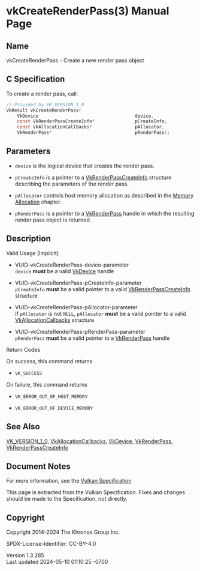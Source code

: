 # vkCreateRenderPass(3) Manual Page

## Name

vkCreateRenderPass - Create a new render pass object



## <a href="#_c_specification" class="anchor"></a>C Specification

To create a render pass, call:

``` c
// Provided by VK_VERSION_1_0
VkResult vkCreateRenderPass(
    VkDevice                                    device,
    const VkRenderPassCreateInfo*               pCreateInfo,
    const VkAllocationCallbacks*                pAllocator,
    VkRenderPass*                               pRenderPass);
```

## <a href="#_parameters" class="anchor"></a>Parameters

- `device` is the logical device that creates the render pass.

- `pCreateInfo` is a pointer to a
  [VkRenderPassCreateInfo](https://registry.khronos.org/vulkan/specs/1.3-extensions/man/html/VkRenderPassCreateInfo.html) structure
  describing the parameters of the render pass.

- `pAllocator` controls host memory allocation as described in the <a
  href="https://registry.khronos.org/vulkan/specs/1.3-extensions/html/vkspec.html#memory-allocation"
  target="_blank" rel="noopener">Memory Allocation</a> chapter.

- `pRenderPass` is a pointer to a [VkRenderPass](https://registry.khronos.org/vulkan/specs/1.3-extensions/man/html/VkRenderPass.html)
  handle in which the resulting render pass object is returned.

## <a href="#_description" class="anchor"></a>Description

Valid Usage (Implicit)

- <a href="#VUID-vkCreateRenderPass-device-parameter"
  id="VUID-vkCreateRenderPass-device-parameter"></a>
  VUID-vkCreateRenderPass-device-parameter  
  `device` **must** be a valid [VkDevice](https://registry.khronos.org/vulkan/specs/1.3-extensions/man/html/VkDevice.html) handle

- <a href="#VUID-vkCreateRenderPass-pCreateInfo-parameter"
  id="VUID-vkCreateRenderPass-pCreateInfo-parameter"></a>
  VUID-vkCreateRenderPass-pCreateInfo-parameter  
  `pCreateInfo` **must** be a valid pointer to a valid
  [VkRenderPassCreateInfo](https://registry.khronos.org/vulkan/specs/1.3-extensions/man/html/VkRenderPassCreateInfo.html) structure

- <a href="#VUID-vkCreateRenderPass-pAllocator-parameter"
  id="VUID-vkCreateRenderPass-pAllocator-parameter"></a>
  VUID-vkCreateRenderPass-pAllocator-parameter  
  If `pAllocator` is not `NULL`, `pAllocator` **must** be a valid
  pointer to a valid [VkAllocationCallbacks](https://registry.khronos.org/vulkan/specs/1.3-extensions/man/html/VkAllocationCallbacks.html)
  structure

- <a href="#VUID-vkCreateRenderPass-pRenderPass-parameter"
  id="VUID-vkCreateRenderPass-pRenderPass-parameter"></a>
  VUID-vkCreateRenderPass-pRenderPass-parameter  
  `pRenderPass` **must** be a valid pointer to a
  [VkRenderPass](https://registry.khronos.org/vulkan/specs/1.3-extensions/man/html/VkRenderPass.html) handle

Return Codes

On success, this command returns  
- `VK_SUCCESS`

On failure, this command returns  
- `VK_ERROR_OUT_OF_HOST_MEMORY`

- `VK_ERROR_OUT_OF_DEVICE_MEMORY`

## <a href="#_see_also" class="anchor"></a>See Also

[VK_VERSION_1_0](https://registry.khronos.org/vulkan/specs/1.3-extensions/man/html/VK_VERSION_1_0.html),
[VkAllocationCallbacks](https://registry.khronos.org/vulkan/specs/1.3-extensions/man/html/VkAllocationCallbacks.html),
[VkDevice](https://registry.khronos.org/vulkan/specs/1.3-extensions/man/html/VkDevice.html), [VkRenderPass](https://registry.khronos.org/vulkan/specs/1.3-extensions/man/html/VkRenderPass.html),
[VkRenderPassCreateInfo](https://registry.khronos.org/vulkan/specs/1.3-extensions/man/html/VkRenderPassCreateInfo.html)

## <a href="#_document_notes" class="anchor"></a>Document Notes

For more information, see the <a
href="https://registry.khronos.org/vulkan/specs/1.3-extensions/html/vkspec.html#vkCreateRenderPass"
target="_blank" rel="noopener">Vulkan Specification</a>

This page is extracted from the Vulkan Specification. Fixes and changes
should be made to the Specification, not directly.

## <a href="#_copyright" class="anchor"></a>Copyright

Copyright 2014-2024 The Khronos Group Inc.

SPDX-License-Identifier: CC-BY-4.0

Version 1.3.285  
Last updated 2024-05-10 01:10:25 -0700
